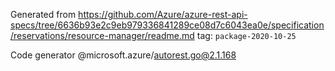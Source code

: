Generated from https://github.com/Azure/azure-rest-api-specs/tree/6636b93e2c9eb979336841289ce08d7c6043ea0e/specification/reservations/resource-manager/readme.md tag: `package-2020-10-25`

Code generator @microsoft.azure/autorest.go@2.1.168


